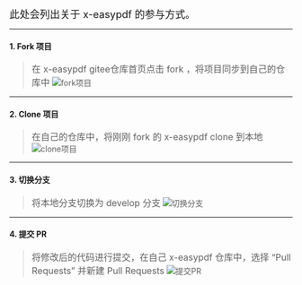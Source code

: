 <font size=4>此处会列出关于 x-easypdf 的参与方式。</font>

---

#### 1. Fork 项目

> <font size=3>在 x-easypdf gitee仓库首页点击 fork ，将项目同步到自己的仓库中</font>
![fork项目](https://oscimg.oschina.net/oscnet/up-9003136b0122200429a7b4478fa43d27bb4.png "fork")

---

#### 2. Clone 项目

> <font size=3>在自己的仓库中，将刚刚 fork 的 x-easypdf clone 到本地</font>
![clone项目](https://oscimg.oschina.net/oscnet/up-73f41511bcc2a868442032f5e71c6463a18.png "clone")

---

#### 3. 切换分支

> <font size=3>将本地分支切换为 develop 分支</font>
![切换分支](https://oscimg.oschina.net/oscnet/up-b85931375c28b2b7c52373788967a4442f9.png "change")

---

#### 4. 提交 PR

> <font size=3>将修改后的代码进行提交，在自己 x-easypdf 仓库中，选择 “Pull Requests” 并新建 Pull Requests</font>
![提交PR](https://oscimg.oschina.net/oscnet/up-6ba0a1900fd8e4261a3b1880cfbfe648588.png "pr1")

